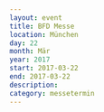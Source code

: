 ```yaml
---
layout: event
title: BFD Messe
location: München
day: 22
month: Mär
year: 2017
start: 2017-03-22
end: 2017-03-22
description: 
category: messetermin
---
```


